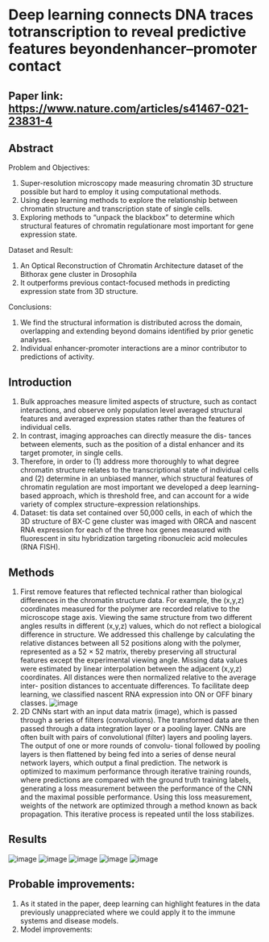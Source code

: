 # Deep learning connects DNA traces totranscription to reveal predictive features beyondenhancer–promoter contact
## Paper link: https://www.nature.com/articles/s41467-021-23831-4

## Abstract
Problem and Objectives:
1. Super-resolution microscopy made measuring chromatin 3D structure possible but hard to employ it using computational methods.
2. Using deep learning methods to explore the relationship between chromatin structure and transcription state of single cells.
3. Exploring methods to “unpack the blackbox” to determine which structural features of chromatin regulationare most important for gene expression state. 

Dataset and Result:
1. An Optical Reconstruction of Chromatin Architecture dataset of the Bithorax gene cluster in Drosophila 
2. It outperforms previous contact-focused methods in predicting expression state from 3D structure. 

Conclusions:
1. We find the structural information is distributed across the domain, overlapping and extending beyond domains identified by prior genetic analyses. 
2. Individual enhancer-promoter interactions are a minor contributor to predictions of activity.

## Introduction
1. Bulk approaches measure limited aspects of structure, such as contact interactions, and observe only population level averaged structural features and averaged expression states rather than the features of individual cells.
2. In contrast, imaging approaches can directly measure the dis- tances between elements, such as the position of a distal enhancer and its target promoter, in single cells.
3. Therefore, in order to 
  (1) address more thoroughly to what degree chromatin structure relates to the transcriptional state of individual cells and 
  (2) determine in an unbiased manner, which structural features of chromatin regulation are most important
  we developed a deep learning-based approach, which is threshold free, and can account for a wide variety of complex structure-expression relationships.
4. Dataset: tis data set contained over 50,000 cells, in each of which the 3D structure of BX-C gene cluster was imaged with ORCA and nascent RNA expression for each of the three hox genes measured with fluorescent in situ hybridization targeting ribonucleic acid molecules (RNA FISH).

## Methods
1. First remove features that reflected technical rather than biological differences in the chromatin structure data. For example, the (x,y,z) coordinates measured for the polymer are recorded relative to the microscope stage axis. Viewing the same structure from two different angles results in different (x,y,z) values, which do not reflect a biological difference in structure. We addressed this challenge by calculating the relative distances between all 52 positions along with the polymer, represented as a 52 × 52 matrix, thereby preserving all structural features except the experimental viewing angle. Missing data values were estimated by linear interpolation between the adjacent (x,y,z) coordinates. All distances were then normalized relative to the average inter- position distances to accentuate differences. To facilitate deep learning, we classified nascent RNA expression into ON or OFF binary classes.
![image](https://github.com/XueminZhu-Charmaine/Papers/blob/main/images/DeepDNA_fig1.png)
2. 2D CNNs start with an input data matrix (image), which is passed through a series of filters (convolutions). The transformed data are then passed through a data integration layer or a pooling layer. CNNs are often built with pairs of convolutional (filter) layers and pooling layers. The output of one or more rounds of convolu- tional followed by pooling layers is then flattened by being fed into a series of dense neural network layers, which output a final prediction. The network is optimized to maximum performance through iterative training rounds, where predictions are compared with the ground truth training labels, generating a loss measurement between the performance of the CNN and the maximal possible performance. Using this loss measurement, weights of the network are optimized through a method known as back propagation. This iterative process is repeated until the loss stabilizes.

## Results
![image](https://github.com/XueminZhu-Charmaine/Papers/blob/main/images/DeepDNA_fig2.png)
![image](https://github.com/XueminZhu-Charmaine/Papers/blob/main/images/DeepDNA_fig3.png)
![image](https://github.com/XueminZhu-Charmaine/Papers/blob/main/images/DeepDNA_fig4.png)
![image](https://github.com/XueminZhu-Charmaine/Papers/blob/main/images/DeepDNA_fig5.png)
![image](https://github.com/XueminZhu-Charmaine/Papers/blob/main/images/DeepDNA_fig6.png)

## Probable improvements:
1. As it stated in the paper, deep learning can highlight features in the data previously unappreciated where we could apply it to the immune systems and disease models.
2. Model improvements:

